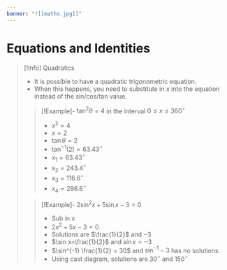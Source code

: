 ```yaml
---
banner: "![[maths.jpg]]"
---
```

# Equations and Identities

> [!Info] Quadratics
> - It is possible to have a quadratic trigonometric equation. 
> - When this happens, you need to substitute in $x$ into the equation instead of the sin/cos/tan value.
> 
> > [!Example]- $\tan^2\theta=4$ in the interval $0 \leq x\leq 360^\circ$
> > - $x^2=4$
> > - $x=2$
> > - $\tan\theta=2$
> > - $\tan^{-1}(2)=63.43^\circ$
> > - $x_{1}=63.43^\circ$
> > - $x_{2}=243.4^\circ$
> > - $x_{3}=116.6^\circ$
> > - $x_{4}=296.6^\circ$
> 
> > [!Example]- $2\sin^2x+5\sin x-3=0$
> > - Sub in x
> > - $2x^2+5x-3=0$
> > - Solutions are $\frac{1}{2}$ and $-3$
> > - $\sin x=\frac{1}{2}$ and $\sin x=-3$
> > - $\sin^{-1} \frac{1}{2} = 30$ and $\sin^{-1} -3$ has no solutions.
> > - Using cast diagram, solutions are $30^\circ$ and $150^\circ$
